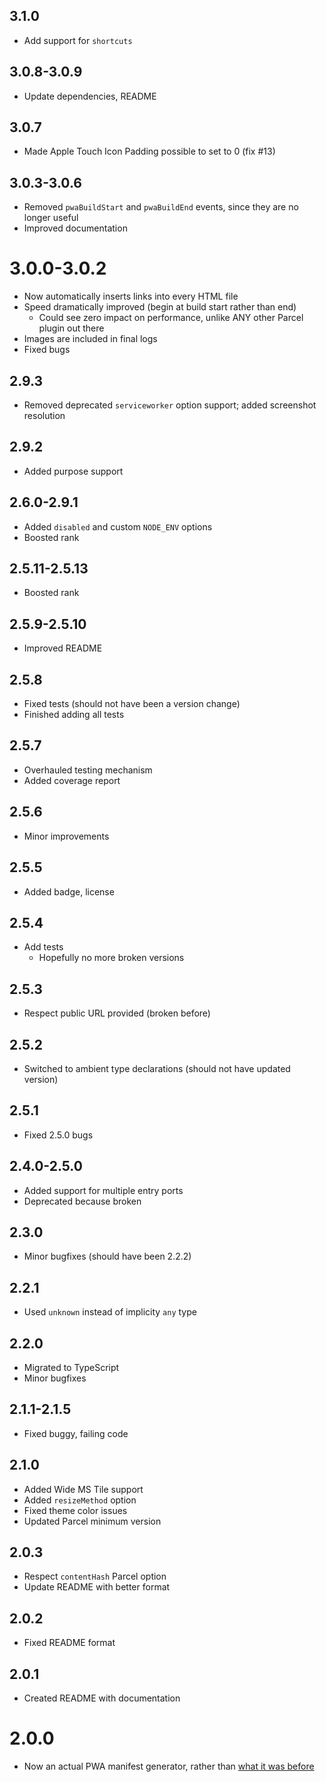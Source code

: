 ## 3.1.0
- Add support for `shortcuts`
## 3.0.8-3.0.9
- Update dependencies, README
## 3.0.7
- Made Apple Touch Icon Padding possible to set to 0 (fix #13)
## 3.0.3-3.0.6
- Removed `pwaBuildStart` and `pwaBuildEnd` events, since they are no longer useful
- Improved documentation
# 3.0.0-3.0.2
- Now automatically inserts links into every HTML file
- Speed dramatically improved (begin at build start rather than end)
  - Could see zero impact on performance, unlike ANY other Parcel plugin out there
- Images are included in final logs
- Fixed bugs
## 2.9.3
- Removed deprecated `serviceworker` option support; added screenshot resolution
## 2.9.2
- Added purpose support
## 2.6.0-2.9.1
- Added `disabled` and custom `NODE_ENV` options
- Boosted rank
## 2.5.11-2.5.13
- Boosted rank
## 2.5.9-2.5.10
- Improved README
## 2.5.8
- Fixed tests (should not have been a version change)
- Finished adding all tests
## 2.5.7
- Overhauled testing mechanism
- Added coverage report
## 2.5.6
- Minor improvements
## 2.5.5
- Added badge, license
## 2.5.4
- Add tests
  - Hopefully no more broken versions
## 2.5.3
- Respect public URL provided (broken before)
## 2.5.2
- Switched to ambient type declarations (should not have updated version)
## 2.5.1
- Fixed 2.5.0 bugs
## 2.4.0-2.5.0
- Added support for multiple entry ports
- Deprecated because broken
## 2.3.0
- Minor bugfixes (should have been 2.2.2)
## 2.2.1
- Used `unknown` instead of implicity `any` type
## 2.2.0
- Migrated to TypeScript
- Minor bugfixes
## 2.1.1-2.1.5
- Fixed buggy, failing code
## 2.1.0
- Added Wide MS Tile support
- Added `resizeMethod` option
- Fixed theme color issues
- Updated Parcel minimum version
## 2.0.3
- Respect `contentHash` Parcel option
- Update README with better format
## 2.0.2
- Fixed README format
## 2.0.1
- Created README with documentation
# 2.0.0
- Now an actual PWA manifest generator, rather than [what it was before](https://github.com/101arrowz/parcel-plugin-precache-manifest)